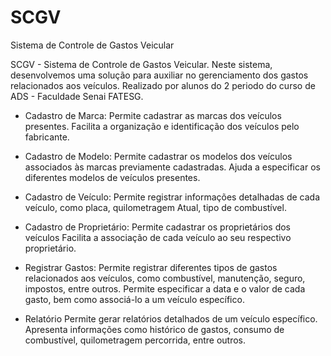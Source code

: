 # SCGV
Sistema de Controle de Gastos Veicular

SCGV - Sistema de Controle de Gastos Veicular.
Neste sistema, desenvolvemos uma solução para auxiliar no gerenciamento dos gastos relacionados aos veículos.
Realizado por alunos do 2 periodo do curso de ADS - Faculdade Senai FATESG.



* Cadastro de Marca:
Permite cadastrar as marcas dos veículos presentes.
Facilita a organização e identificação dos veículos pelo fabricante.

* Cadastro de Modelo:
Permite cadastrar os modelos dos veículos associados às marcas previamente cadastradas.
Ajuda a especificar os diferentes modelos de veículos presentes.

* Cadastro de Veículo:
Permite registrar informações detalhadas de cada veículo, como placa, quilometragem Atual, tipo de combustível.

* Cadastro de Proprietário:
Permite cadastrar os proprietários dos veículos
Facilita a associação de cada veículo ao seu respectivo proprietário.

* Registrar Gastos:
Permite registrar diferentes tipos de gastos relacionados aos veículos, como combustível, manutenção, seguro, impostos, entre outros.
Permite especificar a data e o valor de cada gasto, bem como associá-lo a um veículo específico.

* Relatório
Permite gerar relatórios detalhados de um veículo específico.
Apresenta informações como histórico de gastos, consumo de combustível, quilometragem percorrida, entre outros.
